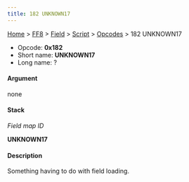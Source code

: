 ```yaml
---
title: 182 UNKNOWN17
---
```


[Home](Main%20Page.md) > [FF8](FF8.md) > [Field](FF8/Field.md) > [Script](FF8/Field/Script.md) > [Opcodes](FF8/Field/Script/Opcodes.md) > 182 UNKNOWN17

-   Opcode: **0x182**
-   Short name: **UNKNOWN17**
-   Long name: ?

#### Argument

none

#### Stack

  
*Field map ID*

**UNKNOWN17**

#### Description

Something having to do with field loading.
